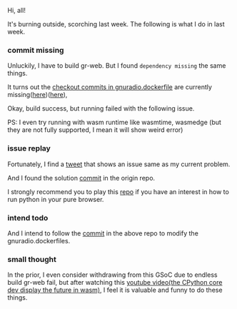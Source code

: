 Hi, all!


 It's burning outside, scorching last week.
 The following is what I do in last week.

### commit missing
Unluckily, I have to build gr-web. 
But I found `dependency missing` the same things.


It turns out the [checkout commits in gnuradio.dockerfile](https://github.com/marcnewlin/gnuradio-web/blob/update-to-current-grc-qt/dockerfiles/gnuradio.dockerfile#L109-L119) are currently missing([here](https://github.com/gnuradio/gnuradio/commit/739103692cfdc4dbd74c304a0443a0e896b1112d))([here](https://github.com/gnuradio/gnuradio/commit/bb2f782e755fd08d03316a4cf43094c10ed7eb23)), 

Okay, build success, but running failed with the following issue.


PS: I even try running with wasm runtime like wasmtime, wasmedge (but they are not fully supported, I mean it will show weird error)
### issue replay

Fortunately, I find a [tweet](https://twitter.com/ChristianHeimes/status/1464310303966085125?s=20&t=TWdzwv-_CnPfIZRDW0ee_w) that shows an issue same as my current problem.

And I found the solution [commit](https://github.com/ethanhs/python-wasm/commit/b184f108120fb07de3aed4981e47098388163187#diff-379120a2aed78589d07e925298ea4da3bb1ba77a0337015754f723305876178f) in the origin repo.

I strongly recommend you to play this [repo](https://github.com/ethanhs/python-wasm) if you have an interest in how to run python in your pure browser.
### intend todo
And I intend to follow the [commit](https://github.com/ethanhs/python-wasm/commit/2688a17bbe9d33a1b63dcf98f29ad91a98e6e593) in the above repo to modify the gnuradio.dockerfiles.


### small thought
In the prior, I even consider withdrawing from this GSoC due to endless build gr-web fail, but after watching this [youtube video(the CPython core dev display the future in wasm)](https://youtu.be/oa2LllRZUlU),
I feel it is valuable and funny to do these things.
